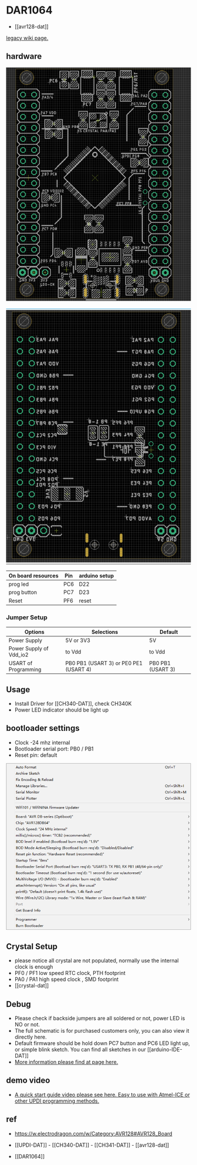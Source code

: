 

# DAR1064 

- [[avr128-dat]]

[legacy wiki page. ](https://w.electrodragon.com/w/Category:AVR128#AVR128_Board)

## hardware 

![](30-27-16-19-04-2023.png)

![](14-28-16-19-04-2023.png)


| On board resources | Pin | arduino setup |
| ------------------ | --- | ------------- |
| prog led           | PC6 | D22           |
| prog button        | PC7 | D23           |
| Reset              | PF6 | reset         |


### Jumper Setup 

| Options                 | Selections                             | Default           |
| ----------------------- | -------------------------------------- | ----------------- |
| Power Supply            | 5V or 3V3                              | 5V                |
| Power Supply of Vdd_io2 | to Vdd                                 | to Vdd            |
| USART of Programming    | PB0 PB1 (USART 3) or PE0 PE1 (USART 4) | PB0 PB1 (USART 3) |



## Usage 

- Install Driver for [[CH340-DAT]], check CH340K
- Power LED indicator should be light up



## bootloader settings 

- Clock -24 mhz internal 
- Bootloader serial port: PB0 / PB1
- Reset pin: default 

![](55-05-18-02-02-2023.png)

## Crystal Setup 

- please notice all crystal are not populated, normally use the internal clock is enough
- PF0 / PF1 low speed RTC clock, PTH footprint 
- PA0 / PA1 high speed clock , SMD footprint 
- [[crystal-dat]]


## Debug 

- Please check if backside jumpers are all soldered or not, power LED is NO or not.
- The full schematic is for purchased customers only, you can also view it directly here. 
- Default firmware should be hold down PC7 button and PC6 LED light up, or simple blink sketch. You can find all sketches in our [[arduino-IDE-DAT]]
- [More information please find at page here.](https://w2.electrodragon.com/Board/DAR/DAR1064-DAT/DAR1064-DAT.md)


## demo video 

- [A quick start guide video please see here. Easy to use with Atmel-ICE or other UPDI programming methods.](https://www.youtube.com/watch?v=IgVMIRHFTLs)


## ref 
- https://w.electrodragon.com/w/Category:AVR128#AVR128_Board

- [[UPDI-DAT]] - [[CH340-DAT]] - [[CH341-DAT]] - [[avr128-dat]]

- [[DAR1064]] 


